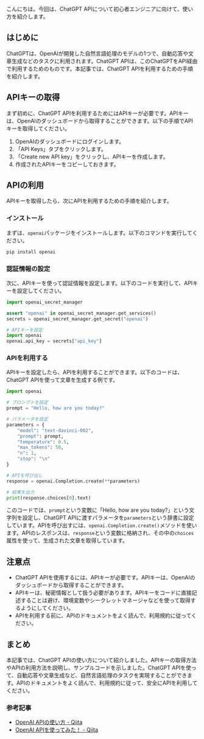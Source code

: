 <!--
title: ChatGPTで自動文章作成！openAI APIの使い方
tags: ChatGPT, OpenAI, API, 自然言語処理
id: 
private: false
-->

こんにちは。今回は、ChatGPT APIについて初心者エンジニアに向けて、使い方を紹介します。

## はじめに

ChatGPTは、OpenAIが開発した自然言語処理のモデルの1つで、自動応答や文章生成などのタスクに利用されます。ChatGPT APIは、このChatGPTをAPI経由で利用するためのものです。本記事では、ChatGPT APIを利用するための手順を紹介します。

## APIキーの取得

まず初めに、ChatGPT APIを利用するためにはAPIキーが必要です。APIキーは、OpenAIのダッシュボードから取得することができます。以下の手順でAPIキーを取得してください。

1. OpenAIのダッシュボードにログインします。
2. 「API Keys」タブをクリックします。
3. 「Create new API key」をクリックし、APIキーを作成します。
4. 作成されたAPIキーをコピーしておきます。

## APIの利用

APIキーを取得したら、次にAPIを利用するための手順を紹介します。

### インストール

まずは、`openai`パッケージをインストールします。以下のコマンドを実行してください。

```bash
pip install openai
```

### 認証情報の設定

次に、APIキーを使って認証情報を設定します。以下のコードを実行して、APIキーを設定してください。

```python
import openai_secret_manager

assert "openai" in openai_secret_manager.get_services()
secrets = openai_secret_manager.get_secret("openai")

# APIキーを設定
import openai
openai.api_key = secrets["api_key"]
```

### APIを利用する

APIキーを設定したら、APIを利用することができます。以下のコードは、ChatGPT APIを使って文章を生成する例です。

```python
import openai

# プロンプトを設定
prompt = "Hello, how are you today?"

# パラメータを設定
parameters = {
    "model": "text-davinci-002",
    "prompt": prompt,
    "temperature": 0.5,
    "max_tokens": 50,
    "n": 1,
    "stop": "\n"
}

# APIを呼び出し
response = openai.Completion.create(**parameters)

# 結果を出力
print(response.choices[0].text)
```

このコードでは、`prompt`という変数に「Hello, how are you today?」という文字列を設定し、ChatGPT APIに渡すパラメータを`parameters`という辞書に設定しています。APIを呼び出すには、`openai.Completion.create()`メソッドを使います。APIのレスポンスは、`response`という変数に格納され、その中の`choices`属性を使って、生成された文章を取得しています。

## 注意点

- ChatGPT APIを使用するには、APIキーが必要です。APIキーは、OpenAIのダッシュボードから取得することができます。
- APIキーは、秘密情報として扱う必要があります。APIキーをコードに直接記述することは避け、環境変数やシークレットマネージャなどを使って取得するようにしてください。
- APIを利用する前に、APIのドキュメントをよく読んで、利用規約に従ってください。

## まとめ

本記事では、ChatGPT APIの使い方について紹介しました。APIキーの取得方法やAPIの利用方法を説明し、サンプルコードを示しました。ChatGPT APIを使って、自動応答や文章生成など、自然言語処理のタスクを実現することができます。APIのドキュメントをよく読んで、利用規約に従って、安全にAPIを利用してください。

### 参考記事

- [OpenAI APIの使い方 - Qiita](https://qiita.com/mckeeeen/items/7dbd1d7d1dabbce7b0f9)
- [OpenAI APIを使ってみた！ - Qiita](https://qiita.com/koshian2/items/53ee1d9a3c9d2d0c9da6)
